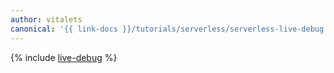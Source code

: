 ```yaml
---
author: vitalets
canonical: '{{ link-docs }}/tutorials/serverless/serverless-live-debug'
---
```


{% include [live-debug](../../_tutorials/serverless/serverless-live-debug.md) %}
